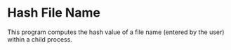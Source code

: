 # Hash File Name

This program computes the hash value of a file name (entered by the user) within a child process.
